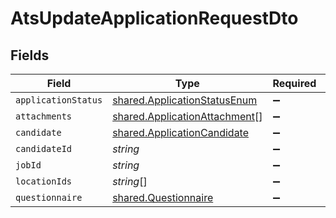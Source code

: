 # AtsUpdateApplicationRequestDto


## Fields

| Field                                                                          | Type                                                                           | Required                                                                       | Description                                                                    |
| ------------------------------------------------------------------------------ | ------------------------------------------------------------------------------ | ------------------------------------------------------------------------------ | ------------------------------------------------------------------------------ |
| `applicationStatus`                                                            | [shared.ApplicationStatusEnum](../../models/shared/applicationstatusenum.md)   | :heavy_minus_sign:                                                             | N/A                                                                            |
| `attachments`                                                                  | [shared.ApplicationAttachment](../../models/shared/applicationattachment.md)[] | :heavy_minus_sign:                                                             | N/A                                                                            |
| `candidate`                                                                    | [shared.ApplicationCandidate](../../models/shared/applicationcandidate.md)     | :heavy_minus_sign:                                                             | N/A                                                                            |
| `candidateId`                                                                  | *string*                                                                       | :heavy_minus_sign:                                                             | N/A                                                                            |
| `jobId`                                                                        | *string*                                                                       | :heavy_minus_sign:                                                             | N/A                                                                            |
| `locationIds`                                                                  | *string*[]                                                                     | :heavy_minus_sign:                                                             | N/A                                                                            |
| `questionnaire`                                                                | [shared.Questionnaire](../../models/shared/questionnaire.md)                   | :heavy_minus_sign:                                                             | N/A                                                                            |